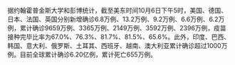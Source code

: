 据约翰霍普金斯大学和彭博统计，截至美东时间10月6日下午5时，美国、德国、日本、法国、英国分别新增确诊6.8万例、13.2万例、9.2万例、6.6万例、6.2万例，累计确诊9659万例、3365万例、2149万例、3592万例、2396万例，疫苗接种完毕比率为67.0%、76.3%、81.7%、81.5%、65.6%。此外，印度、巴西、韩国、意大利、俄罗斯、土耳其、西班牙、越南、澳大利亚累计确诊超过1000万例。目前全球累计确诊6.20亿例，累计死亡655万例。